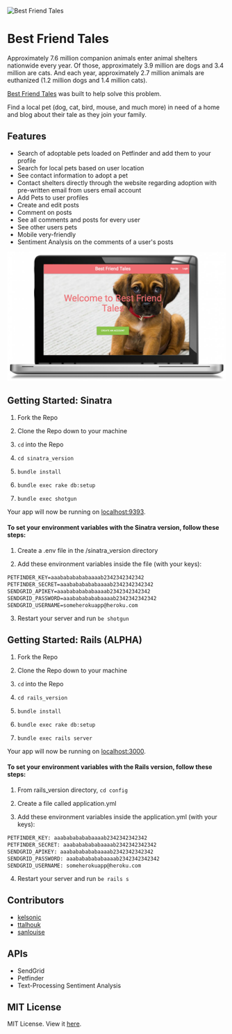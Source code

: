 ![Best Friend Tales](http://www.georgiaspca.org/sites/default/files/images/Paws-for-Consider-icon-v2.jpg)

# Best Friend Tales

Approximately 7.6 million companion animals enter animal shelters nationwide every year. Of those, approximately 3.9 million are dogs and 3.4 million are cats. And each year, approximately 2.7 million animals are euthanized (1.2 million dogs and 1.4 million cats).

[Best Friend Tales](http://bftales.com) was built to help solve this problem. 

Find a local pet (dog, cat, bird, mouse, and much more) in need of a home and blog about their tale as they join your family.

## Features

- Search of adoptable pets loaded on Petfinder and add them to your profile
- Search for local pets based on user location
- See contact information to adopt a pet
- Contact shelters directly through the website regarding adoption with pre-written email from users email account
- Add Pets to user profiles
- Create and edit posts
- Comment on posts
- See all comments and posts for every user
- See other users pets
- Mobile very-friendly
- Sentiment Analysis on the comments of a user's posts

![BFTales example](sinatra_version/public/images/readme-image.jpg)

## Getting Started: Sinatra

1. Fork the Repo

2. Clone the Repo down to your machine

3. ```cd``` into the Repo

4. ```cd sinatra_version```

5. ```bundle install```

6. ```bundle exec rake db:setup```

7. ```bundle exec shotgun```

Your app will now be running on [localhost:9393](http://localhost:9393).

#### To set your environment variables with the Sinatra version, follow these steps:

1. Create a .env file in the /sinatra_version directory

2. Add these environment variables inside the file (with your keys):

```
PETFINDER_KEY=aaabababababaaaab2342342342342
PETFINDER_SECRET=aaabababababaaaab2342342342342
SENDGRID_APIKEY=aaabababababaaaab2342342342342
SENDGRID_PASSWORD=aaabababababaaaab2342342342342
SENDGRID_USERNAME=someherokuapp@heroku.com
```

3. Restart your server and run ```be shotgun```

## Getting Started: Rails (ALPHA)

1. Fork the Repo

2. Clone the Repo down to your machine

3. ```cd``` into the Repo

4. ```cd rails_version```

5. ```bundle install```

6. ```bundle exec rake db:setup```

7. ```bundle exec rails server```

Your app will now be running on [localhost:3000](http://localhost:3000).

#### To set your environment variables with the Rails version, follow these steps:

1. From rails_version directory, ```cd config```

2. Create a file called application.yml

3. Add these environment variables inside the application.yml (with your keys):

```
PETFINDER_KEY: aaabababababaaaab2342342342342
PETFINDER_SECRET: aaabababababaaaab2342342342342
SENDGRID_APIKEY: aaabababababaaaab2342342342342
SENDGRID_PASSWORD: aaabababababaaaab2342342342342
SENDGRID_USERNAME: someherokuapp@heroku.com
```

4. Restart your server and run ```be rails s```

## Contributors

* [kelsonic](https://github.com/kelsonic)
* [ttalhouk](https://github.com/ttalhouk)
* [sanlouise](https://github.com/sanlouise)

## APIs

* SendGrid
* Petfinder
* Text-Processing Sentiment Analysis

## MIT License

MIT License. View it [here](LICENSE).